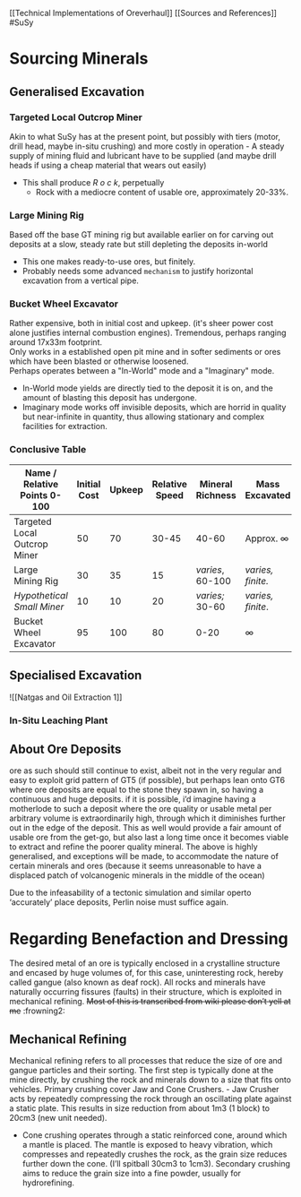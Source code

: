 [[Technical Implementations of Oreverhaul]]
[[Sources and References]]
#SuSy 
# Sourcing Minerals
## Generalised Excavation
### Targeted Local Outcrop Miner
Akin to what SuSy has at the present point, but possibly with tiers (motor, drill head, maybe in-situ crushing) and more costly in operation
	- A steady supply of mining fluid and lubricant have to be supplied (and maybe drill heads if using a cheap material that wears out easily)
- This shall produce *R o c k*, perpetually 
	- Rock with a mediocre content of usable ore, approximately 20-33%. 
### Large Mining Rig
Based off the base GT mining rig but available earlier on for carving out deposits at a slow, steady rate but still depleting the deposits in-world
- This one makes ready-to-use ores, but finitely. 
- Probably needs some advanced `mechanism` to justify horizontal excavation from a vertical pipe. 
### Bucket Wheel Excavator
Rather expensive, both in initial cost and upkeep. 
	(it's sheer power cost alone justifies internal combustion engines). 
	Tremendous, perhaps ranging around 17x33m footprint.  
Only works in a established open pit mine and in softer sediments or ores which have been blasted or otherwise loosened.  
Perhaps operates between a "In-World" mode and a "Imaginary" mode.
- In-World mode yields are directly tied to the deposit it is on, and the amount of blasting this deposit has undergone.
- Imaginary mode works off invisible deposits, which are horrid in quality but near-infinite in quantity, thus allowing stationary and complex facilities for extraction.
### Conclusive Table

| Name / Relative Points 0-100 | Initial Cost | Upkeep | Relative Speed | Mineral Richness | Mass Excavated    |
| ---------------------------- | ------------ | ------ | -------------- | ---------------- | ----------------- |
| Targeted Local Outcrop Miner | 50           | 70     | 30-45          | 40-60            | Approx. ∞         |
| Large Mining Rig             | 30           | 35     | 15             | *varies*, 60-100 | *varies, finite.* |
| *Hypothetical Small Miner*   | 10           | 10     | 20             | *varies;* 30-60  | *varies, finite*. |
| Bucket Wheel Excavator       | 95           | 100    | 80             | 0-20             | ∞                 |

## Specialised Excavation
![[Natgas and Oil Extraction 1]]
### In-Situ Leaching Plant
## About Ore Deposits
ore as such should still continue to exist, albeit not in the very regular and easy to exploit grid pattern of GT5 (if possible), but perhaps lean onto GT6 where ore deposits are equal to the stone they spawn in, so having a continuous and huge deposits.
if it is possible, i’d imagine having a motherlode to such a deposit where the ore quality or usable metal per arbitrary volume is extraordinarily high, through which it diminishes further out in the edge of the deposit. This as well would provide a fair amount of usable ore from the get-go, but also last a long time once it becomes viable to extract and refine the poorer quality mineral.
The above is highly generalised, and exceptions will be made, to accommodate the nature of certain minerals and ores (because it seems unreasonable to have a displaced patch of volcanogenic minerals in the middle of the ocean)

Due to the infeasability of a tectonic simulation and similar  operto ‘accurately’ place deposits, Perlin noise must suffice again.

# Regarding Benefaction and Dressing
The desired metal of an ore is typically enclosed in a crystalline structure and encased by huge volumes of, for this case, uninteresting rock, hereby called gangue (also known as deaf rock).
All rocks and minerals have naturally occurring fissures (faults) in their structure, which is exploited in mechanical refining. 
~~Most of this is transcribed from wiki please don’t yell at me~~ :frowning2:
## Mechanical Refining
Mechanical refining refers to all processes that reduce the size of ore and gangue particles and their sorting. 
The first step is typically done at the mine directly, by crushing the rock and minerals down to a size that fits onto vehicles. 
Primary crushing cover Jaw and Cone Crushers.
    - Jaw Crusher acts by repeatedly compressing the rock through an oscillating plate against a static plate. This results in size reduction from about 1m3 (1 block) to 20cm3 (new unit needed). 
- Cone crushing operates through a static reinforced cone, around which a mantle is placed. The mantle is exposed to heavy vibration, which compresses and repeatedly crushes the rock, as the grain size reduces further down the cone. (I’ll spitball 30cm3 to 1cm3).
Secondary crushing aims to reduce the grain size into a fine powder, usually for hydrorefining. 